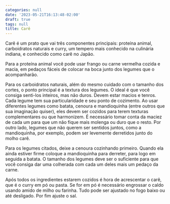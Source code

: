```yaml
---
categories: null
date: '2023-05-21T16:13:48-02:00'
draft: true
tags: null
title: Carê
---
```


Carê é um prato que vai três componentes principais: proteína animal, carboidratos naturais e curry, um tempero mais conhecido na culinária indiana, e conhecido como carê no Japão.

Para a proteína animal você pode usar frango ou carne vermelha cozida e macia, em pedaços fáceis de colocar na boca junto dos legumes que o acompanharão.

Para os carboidratos naturais, além do mesmo cuidado com o tamanho dos cortes, o ponto principal é a textura dos legumes. O ideal é que você consiga senti-los inteiros, mas não duros. Devem estar macios e tenros. Cada legume tem sua particularidade e seu ponto de cozimento. Ao usar diferentes legumes como batata, cenoura e mandioquinha (entre outros que sua imaginação quiser), eles devem ser cozidos para terem texturas complementares ou que harmonizem. É necessário tomar conta da maciez de cada um para que um não fique mais molenga ou duro que o resto. Por outro lado, legumes que não querem ser sentidos juntos, como a mandioquinha, por exemplo, podem ser levemente derretidos junto do molho carê.

Para os legumes citados, deixe a cenoura cozinhando primeiro. Quando ela ainda estiver firme coloque a mandioquinha para derreter, para logo em seguida a batata. O tamanho dos legumes deve ser o suficiente para que você consiga dar uma colherada com cada um deles mais um pedaço da carne.

Após todos os ingredientes estarem cozidos é hora de acrescentar o carê, que é o curry em pó ou pasta. Se for em pó é necessário engrossar o caldo usando amido de milho ou farinha. Tudo pode ser ajustado no fogo baixo ou até desligado. Por fim ajuste o sal.